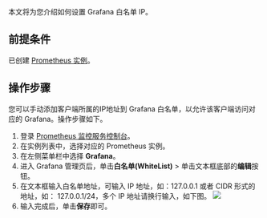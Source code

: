 本文将为您介绍如何设置 Grafana 白名单 IP。

## 前提条件

已创建 [Prometheus 实例](https://cloud.tencent.com/document/product/1416/55982)。

## 操作步骤

您可以手动添加客户端所属的IP地址到 Grafana 白名单，以允许该客户端访问对应的 Grafana。操作步骤如下。

1. 登录 [Prometheus 监控服务控制台](https://console.cloud.tencent.com/monitor/prometheus)。
2. 在实例列表中，选择对应的 Prometheus 实例。
3. 在左侧菜单栏中选择 **Grafana**。
4. 进入 Grafana 管理页后，单击**白名单(WhiteList)** > 单击文本框底部的**编辑**按钮。
5. 在文本框输入白名单地址，可输入 IP 地址，如：127.0.0.1 或者 CIDR 形式的地址，如： 127.0.0.1/24，多个 IP 地址请换行输入，如下图。
   ![](https://main.qcloudimg.com/raw/a716be435a4b765508e97f33ef5b35c8.png)
6. 输入完成后，单击**保存**即可。
